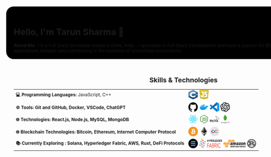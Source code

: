 <div align="center" style="padding:30px">

<small> <div style="width: 1200px; height: 800px;"> 
    
<div align="left" style="padding: 20px; width: 100%; height: 100px; background-color: black; border-radius:20px">

# Hello, I'm Tarun Sharma 👋
**About Me:** I'm a Full Stack Developer based in Delhi, India . I specialize in Full Stack Development and have a passion for Blockchain Technology . 
I aspire to build a career in Web3 technologies, exploring decentralized applications (dApps) and contributing to the evolution of blockchain ecosystems.

</div>
<div style="display: flex;">
    <div style="width: 900px; height: 700px; padding:20px">
        <div style="width: 100%; height: 250px; ">
        
## Skills & Technologies

|||
|--|-------------|
| **💻 Programming Languages:**  JavaScript, C++  |   <img src="./c-logo.png" width="25" height="25" /> <img src="./Daco_3133777.png" width="25" height="25" /> |
|  **⚙️ Tools: Git and GitHub, Docker, VSCode, ChatGPT** |   <img src="./github.256x250.png" width="25" height="25" />  <img src="./4373190_docker_logo_logos_icon.png" width="25" height="25" />  <img src="./file-type-vscode.256x254.png" width="25" height="25" />   <img src="./63c52af590250dd34bd6a9ab.png" width="25" height="25" /> |
| **🌐 Technologies:  React.js, Node.js, MySQL, MongoDB** |  <img src="./1174949_js_react js_logo_react_react native_icon.png" width="25" height="25" />  <img src="./pngwing.com.png" width="25" height="25" />  <img src="./4691303_mysql_icon.png" width="25" height="25" /> <img src="./pngwing.com (1).png" width="25" height="25" />     |
| **🌐 Blockchain Technologies:  Bitcoin, Ethereum, Internet Computer Protocol** |  <img src="./bitcoin_btc_logo_62c59b827e.webp" width="25" height="25" /> <img src="./ethereum_eth_logo_e69b1c2368.webp" width="25" height="25" />  <img src="./internet-computer-icp-logo-02DE976C1A-seeklogo.com.webp" width="25" height="25" />   |
|  **📚 Currently Exploring : Solana, Hyperledger Fabric, AWS, Rust, DeFi Protocols** |   <img src="./solana-sol-logo-12828AD23D-seeklogo.com.webp" width="25" height="25" />     <img src="./Daco_292995.png" width="60" height="25" />  <img src="./AWS-Logo-PNG.png" width="60" height="25" /> <img src="./NicePng_rust-logo-png_3084680.png" width="25" height="25" />   |
</div>

</div>
<div style=" width: 250px; height: 700px;">
        <div align='left' style="margin:20px; width: 100%; height: 125px; background-color: black; padding:10px;border-radius:10px ">

## Education 

 <div> 

 **BTECH : SOFTWARE ENGINEERING** | 
 <a href="https://www.dtu.ac.in/" >
   Delhi Technological University , Formerly Delhi College of Engineering  </a>  `AUG 2019- MAY 2024`
 <br>
 

 </div>
  </div>
    </div>
</div>
</div>
</small>
</div>

